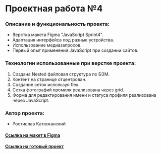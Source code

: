 # Проектная работа №4

### Описание и функциональность проекта:
* Верстка макета Figma "JavaScript Sprint4".
* Адаптация интерфейса под разные устройства.
* Использование медиазапросов.
* Первый опыт применения JavaScript при создании сайтов.

### Технологии использованные при верстке проекта:

1. Создана Nested файловая структура по БЭМ.
2. Контент на странице отцентрован.
3. Создание сеток используя flex.
4. Сетка фотографий промиля реализована через grid.
5. Форма для редактирования имени и статуса профиля реализована через JavaScript.

### Автор проекта:
* Ростислав Катюжанский


#### [Ссылка на макет в Figma](https://www.figma.com/file/StZjf8HnoeLdiXS7dYrLAh/JavaScript.-Sprint-4)
#### [Ссылка на готовый проект](https://raskat-dev.github.io/mesto/index.html)
